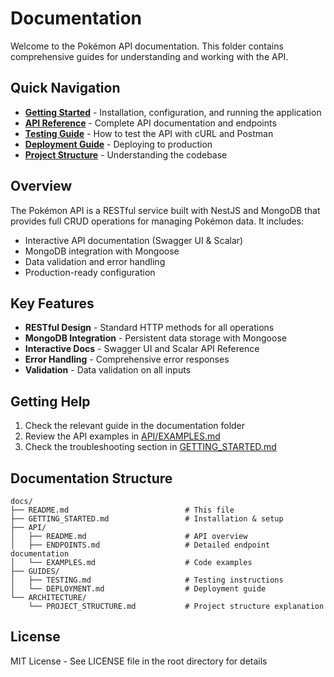 # Documentation

Welcome to the Pokémon API documentation. This folder contains comprehensive guides for understanding and working with the API.

## Quick Navigation

- **[Getting Started](./GETTING_STARTED.md)** - Installation, configuration, and running the application
- **[API Reference](./API/README.md)** - Complete API documentation and endpoints
- **[Testing Guide](./GUIDES/TESTING.md)** - How to test the API with cURL and Postman
- **[Deployment Guide](./GUIDES/DEPLOYMENT.md)** - Deploying to production
- **[Project Structure](./ARCHITECTURE/PROJECT_STRUCTURE.md)** - Understanding the codebase

## Overview

The Pokémon API is a RESTful service built with NestJS and MongoDB that provides full CRUD operations for managing Pokémon data. It includes:

- Interactive API documentation (Swagger UI & Scalar)
- MongoDB integration with Mongoose
- Data validation and error handling
- Production-ready configuration

## Key Features

- **RESTful Design** - Standard HTTP methods for all operations
- **MongoDB Integration** - Persistent data storage with Mongoose
- **Interactive Docs** - Swagger UI and Scalar API Reference
- **Error Handling** - Comprehensive error responses
- **Validation** - Data validation on all inputs

## Getting Help

1. Check the relevant guide in the documentation folder
2. Review the API examples in [API/EXAMPLES.md](./API/EXAMPLES.md)
3. Check the troubleshooting section in [GETTING_STARTED.md](./GETTING_STARTED.md)

## Documentation Structure

```
docs/
├── README.md                          # This file
├── GETTING_STARTED.md                 # Installation & setup
├── API/
│   ├── README.md                      # API overview
│   ├── ENDPOINTS.md                   # Detailed endpoint documentation
│   └── EXAMPLES.md                    # Code examples
├── GUIDES/
│   ├── TESTING.md                     # Testing instructions
│   └── DEPLOYMENT.md                  # Deployment guide
└── ARCHITECTURE/
    └── PROJECT_STRUCTURE.md           # Project structure explanation
```

## License

MIT License - See LICENSE file in the root directory for details
